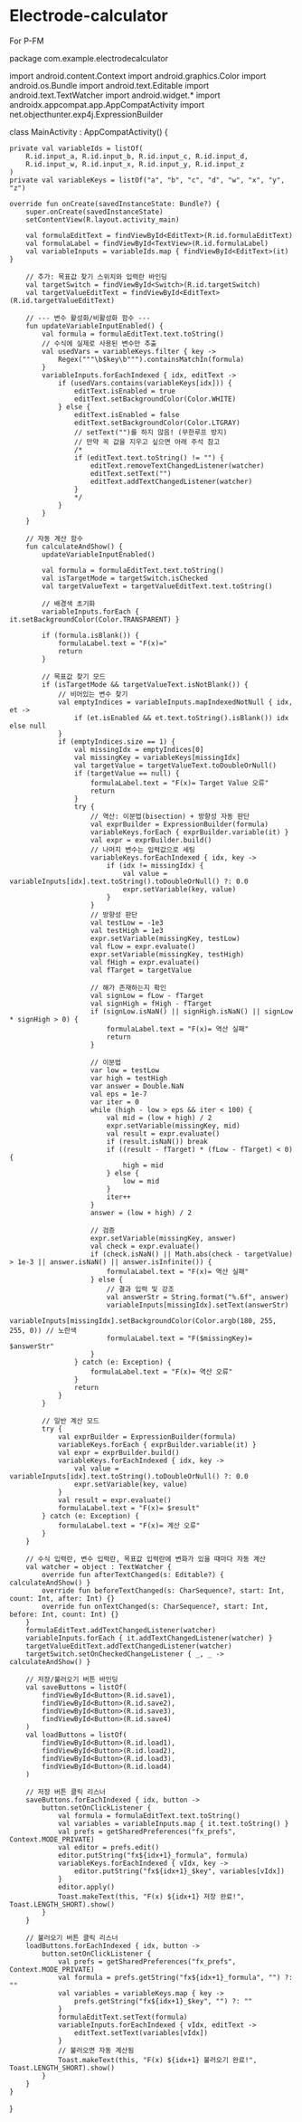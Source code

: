 # Electrode-calculator
For P-FM

package com.example.electrodecalculator

import android.content.Context
import android.graphics.Color
import android.os.Bundle
import android.text.Editable
import android.text.TextWatcher
import android.widget.*
import androidx.appcompat.app.AppCompatActivity
import net.objecthunter.exp4j.ExpressionBuilder

class MainActivity : AppCompatActivity() {

    private val variableIds = listOf(
        R.id.input_a, R.id.input_b, R.id.input_c, R.id.input_d,
        R.id.input_w, R.id.input_x, R.id.input_y, R.id.input_z
    )
    private val variableKeys = listOf("a", "b", "c", "d", "w", "x", "y", "z")

    override fun onCreate(savedInstanceState: Bundle?) {
        super.onCreate(savedInstanceState)
        setContentView(R.layout.activity_main)

        val formulaEditText = findViewById<EditText>(R.id.formulaEditText)
        val formulaLabel = findViewById<TextView>(R.id.formulaLabel)
        val variableInputs = variableIds.map { findViewById<EditText>(it) }

        // 추가: 목표값 찾기 스위치와 입력란 바인딩
        val targetSwitch = findViewById<Switch>(R.id.targetSwitch)
        val targetValueEditText = findViewById<EditText>(R.id.targetValueEditText)

        // --- 변수 활성화/비활성화 함수 ---
        fun updateVariableInputEnabled() {
            val formula = formulaEditText.text.toString()
            // 수식에 실제로 사용된 변수만 추출
            val usedVars = variableKeys.filter { key ->
                Regex("""\b$key\b""").containsMatchIn(formula)
            }
            variableInputs.forEachIndexed { idx, editText ->
                if (usedVars.contains(variableKeys[idx])) {
                    editText.isEnabled = true
                    editText.setBackgroundColor(Color.WHITE)
                } else {
                    editText.isEnabled = false
                    editText.setBackgroundColor(Color.LTGRAY)
                    // setText("")를 하지 않음! (무한루프 방지)
                    // 만약 꼭 값을 지우고 싶으면 아래 주석 참고
                    /*
                    if (editText.text.toString() != "") {
                        editText.removeTextChangedListener(watcher)
                        editText.setText("")
                        editText.addTextChangedListener(watcher)
                    }
                    */
                }
            }
        }

        // 자동 계산 함수
        fun calculateAndShow() {
            updateVariableInputEnabled()

            val formula = formulaEditText.text.toString()
            val isTargetMode = targetSwitch.isChecked
            val targetValueText = targetValueEditText.text.toString()

            // 배경색 초기화
            variableInputs.forEach { it.setBackgroundColor(Color.TRANSPARENT) }

            if (formula.isBlank()) {
                formulaLabel.text = "F(x)="
                return
            }

            // 목표값 찾기 모드
            if (isTargetMode && targetValueText.isNotBlank()) {
                // 비어있는 변수 찾기
                val emptyIndices = variableInputs.mapIndexedNotNull { idx, et ->
                    if (et.isEnabled && et.text.toString().isBlank()) idx else null
                }
                if (emptyIndices.size == 1) {
                    val missingIdx = emptyIndices[0]
                    val missingKey = variableKeys[missingIdx]
                    val targetValue = targetValueText.toDoubleOrNull()
                    if (targetValue == null) {
                        formulaLabel.text = "F(x)= Target Value 오류"
                        return
                    }
                    try {
                        // 역산: 이분법(bisection) + 방향성 자동 판단
                        val exprBuilder = ExpressionBuilder(formula)
                        variableKeys.forEach { exprBuilder.variable(it) }
                        val expr = exprBuilder.build()
                        // 나머지 변수는 입력값으로 세팅
                        variableKeys.forEachIndexed { idx, key ->
                            if (idx != missingIdx) {
                                val value = variableInputs[idx].text.toString().toDoubleOrNull() ?: 0.0
                                expr.setVariable(key, value)
                            }
                        }
                        // 방향성 판단
                        val testLow = -1e3
                        val testHigh = 1e3
                        expr.setVariable(missingKey, testLow)
                        val fLow = expr.evaluate()
                        expr.setVariable(missingKey, testHigh)
                        val fHigh = expr.evaluate()
                        val fTarget = targetValue

                        // 해가 존재하는지 확인
                        val signLow = fLow - fTarget
                        val signHigh = fHigh - fTarget
                        if (signLow.isNaN() || signHigh.isNaN() || signLow * signHigh > 0) {
                            formulaLabel.text = "F(x)= 역산 실패"
                            return
                        }

                        // 이분법
                        var low = testLow
                        var high = testHigh
                        var answer = Double.NaN
                        val eps = 1e-7
                        var iter = 0
                        while (high - low > eps && iter < 100) {
                            val mid = (low + high) / 2
                            expr.setVariable(missingKey, mid)
                            val result = expr.evaluate()
                            if (result.isNaN()) break
                            if ((result - fTarget) * (fLow - fTarget) < 0) {
                                high = mid
                            } else {
                                low = mid
                            }
                            iter++
                        }
                        answer = (low + high) / 2

                        // 검증
                        expr.setVariable(missingKey, answer)
                        val check = expr.evaluate()
                        if (check.isNaN() || Math.abs(check - targetValue) > 1e-3 || answer.isNaN() || answer.isInfinite()) {
                            formulaLabel.text = "F(x)= 역산 실패"
                        } else {
                            // 결과 입력 및 강조
                            val answerStr = String.format("%.6f", answer)
                            variableInputs[missingIdx].setText(answerStr)
                            variableInputs[missingIdx].setBackgroundColor(Color.argb(180, 255, 255, 0)) // 노란색
                            formulaLabel.text = "F($missingKey)= $answerStr"
                        }
                    } catch (e: Exception) {
                        formulaLabel.text = "F(x)= 역산 오류"
                    }
                    return
                }
            }

            // 일반 계산 모드
            try {
                val exprBuilder = ExpressionBuilder(formula)
                variableKeys.forEach { exprBuilder.variable(it) }
                val expr = exprBuilder.build()
                variableKeys.forEachIndexed { idx, key ->
                    val value = variableInputs[idx].text.toString().toDoubleOrNull() ?: 0.0
                    expr.setVariable(key, value)
                }
                val result = expr.evaluate()
                formulaLabel.text = "F(x)= $result"
            } catch (e: Exception) {
                formulaLabel.text = "F(x)= 계산 오류"
            }
        }

        // 수식 입력란, 변수 입력란, 목표값 입력란에 변화가 있을 때마다 자동 계산
        val watcher = object : TextWatcher {
            override fun afterTextChanged(s: Editable?) { calculateAndShow() }
            override fun beforeTextChanged(s: CharSequence?, start: Int, count: Int, after: Int) {}
            override fun onTextChanged(s: CharSequence?, start: Int, before: Int, count: Int) {}
        }
        formulaEditText.addTextChangedListener(watcher)
        variableInputs.forEach { it.addTextChangedListener(watcher) }
        targetValueEditText.addTextChangedListener(watcher)
        targetSwitch.setOnCheckedChangeListener { _, _ -> calculateAndShow() }

        // 저장/불러오기 버튼 바인딩
        val saveButtons = listOf(
            findViewById<Button>(R.id.save1),
            findViewById<Button>(R.id.save2),
            findViewById<Button>(R.id.save3),
            findViewById<Button>(R.id.save4)
        )
        val loadButtons = listOf(
            findViewById<Button>(R.id.load1),
            findViewById<Button>(R.id.load2),
            findViewById<Button>(R.id.load3),
            findViewById<Button>(R.id.load4)
        )

        // 저장 버튼 클릭 리스너
        saveButtons.forEachIndexed { idx, button ->
            button.setOnClickListener {
                val formula = formulaEditText.text.toString()
                val variables = variableInputs.map { it.text.toString() }
                val prefs = getSharedPreferences("fx_prefs", Context.MODE_PRIVATE)
                val editor = prefs.edit()
                editor.putString("fx${idx+1}_formula", formula)
                variableKeys.forEachIndexed { vIdx, key ->
                    editor.putString("fx${idx+1}_$key", variables[vIdx])
                }
                editor.apply()
                Toast.makeText(this, "F(x) ${idx+1} 저장 완료!", Toast.LENGTH_SHORT).show()
            }
        }

        // 불러오기 버튼 클릭 리스너
        loadButtons.forEachIndexed { idx, button ->
            button.setOnClickListener {
                val prefs = getSharedPreferences("fx_prefs", Context.MODE_PRIVATE)
                val formula = prefs.getString("fx${idx+1}_formula", "") ?: ""
                val variables = variableKeys.map { key ->
                    prefs.getString("fx${idx+1}_$key", "") ?: ""
                }
                formulaEditText.setText(formula)
                variableInputs.forEachIndexed { vIdx, editText ->
                    editText.setText(variables[vIdx])
                }
                // 불러오면 자동 계산됨
                Toast.makeText(this, "F(x) ${idx+1} 불러오기 완료!", Toast.LENGTH_SHORT).show()
            }
        }
    }
}

